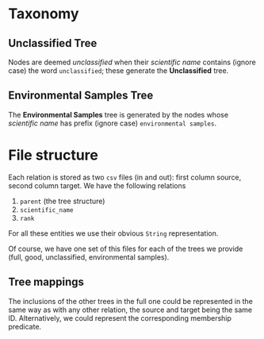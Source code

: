 # Taxonomy

## Unclassified Tree

Nodes are deemed *unclassified* when their *scientific name* contains (ignore case) the word `unclassified`; these generate the **Unclassified** tree.

## Environmental Samples Tree

The **Environmental Samples** tree is generated by the nodes whose *scientific name* has prefix (ignore case) `environmental samples`.

# File structure

Each relation is stored as two `csv` files (in and out): first column source, second column target. We have the following relations

1. `parent` (the tree structure)
2. `scientific_name`
3. `rank`

For all these entities we use their obvious `String` representation.

Of course, we have one set of this files for each of the trees we provide (full, good, unclassified, environmental samples).

## Tree mappings

The inclusions of the other trees in the full one could be represented in the same way as with any other relation, the source and target being the same ID. Alternatively, we could represent the corresponding membership predicate.